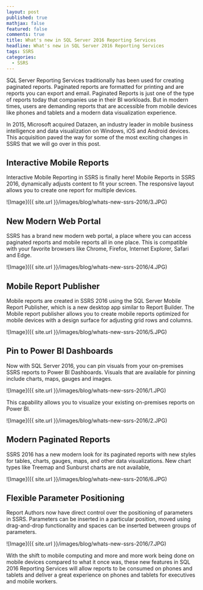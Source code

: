 ```yaml
---
layout: post
published: true
mathjax: false
featured: false
comments: true
title: What's new in SQL Server 2016 Reporting Services
headline: What's new in SQL Server 2016 Reporting Services
tags: SSRS
categories:
  - SSRS
---
```


SQL Server Reporting Services traditionally has been used for creating paginated reports. Paginated reports are formatted for printing and are reports you can export and email. Paginated Reports is just one of the type of reports today that companies use in their BI workloads. But in modern times, users are demanding reports that are accessible from mobile devices like phones and tablets and a modern data visualization experience. 

In 2015, Microsoft acquired Datazen, an industry leader in mobile business intelligence and data visualization on Windows, iOS and Android devices. This acquisition paved the way for some of the most exciting changes in SSRS that we will go over in this post.

## Interactive Mobile Reports

Interactive Mobile Reporting in SSRS is finally here! Mobile Reports in SSRS 2016, dynamically adjusts content to fit your screen. The responsive layout allows you to create one report for multiple devices.

![Image]({{ site.url }}/images/blog/whats-new-ssrs-2016/3.JPG)

## New Modern Web Portal

SSRS has a brand new modern web portal, a place where you can access paginated reports and mobile reports all in one place. This is compatible with your favorite browsers like Chrome, Firefox, Internet Explorer, Safari and Edge.

![Image]({{ site.url }}/images/blog/whats-new-ssrs-2016/4.JPG)

## Mobile Report Publisher

Mobile reports are created in SSRS 2016 using the SQL Server Mobile Report Publisher, which is a new desktop app similar to Report Builder. The Mobile report publisher allows you to create mobile reports optimized for mobile devices with a design surface for adjusting grid rows and columns.

![Image]({{ site.url }}/images/blog/whats-new-ssrs-2016/5.JPG)

## Pin to Power BI Dashboards

Now with SQL Server 2016, you can pin visuals from your on-premises SSRS reports to Power BI Dashboards. Visuals that are available for pinning include charts, maps, gauges and images.

![Image]({{ site.url }}/images/blog/whats-new-ssrs-2016/1.JPG)

This capability allows you to visualize your existing on-premises reports on Power BI.

![Image]({{ site.url }}/images/blog/whats-new-ssrs-2016/2.JPG)


## Modern Paginated Reports

SSRS 2016 has a new modern look for its paginated reports with new styles for tables, charts, gauges, maps, and other data visualizations. New chart types like Treemap and Sunburst charts are not available,

![Image]({{ site.url }}/images/blog/whats-new-ssrs-2016/6.JPG)


## Flexible Parameter Positioning

Report Authors now have direct control over the positioning of parameters in SSRS. Parameters can be inserted in a particular position, moved using drag-and-drop functionality and spaces can be inserted between groups of parameters.

![Image]({{ site.url }}/images/blog/whats-new-ssrs-2016/7.JPG)

With the shift to mobile computing and more and more work being done on mobile devices compared to what it once was, these new features in SQL 2016 Reporting Services will allow reports to be consumed on phones and tablets and deliver a great experience on phones and tablets for executives and mobile workers.
